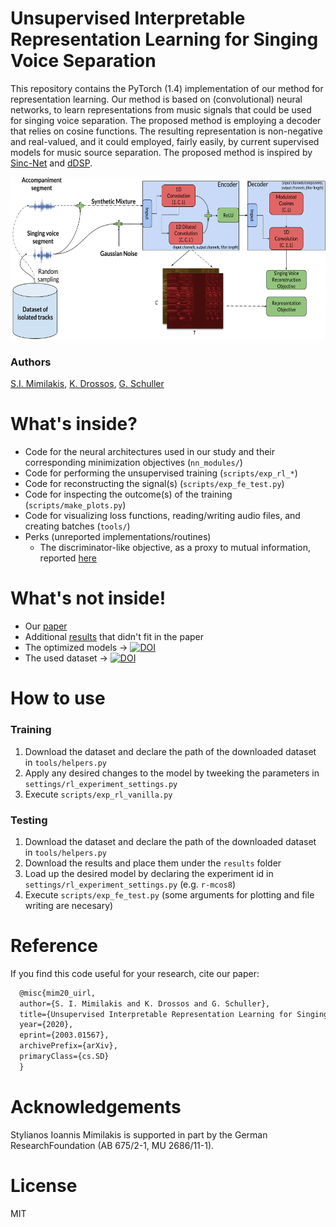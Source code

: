 # Unsupervised Interpretable Representation Learning for Singing Voice Separation

This repository contains the PyTorch (1.4) implementation of our method for representation learning. Our method is based on (convolutional) neural networks, to learn representations from music signals that could be used for singing voice separation. The proposed method is employing a decoder that relies on cosine functions. The resulting representation is non-negative and real-valued, and it could employed, fairly easily, by current supervised models for music source separation. The proposed method is inspired by [Sinc-Net](https://github.com/mravanelli/SincNet/) and [dDSP](https://github.com/magenta/ddsp).

<p align="center"> <img class="center" src="https://raw.githubusercontent.com/Js-Mim/rl_singing_voice/gh-pages/figures/method_overview.png" width="560" height="260" /> </p>

### Authors

[S.I. Mimilakis](https://github.com/Js-Mim), [K. Drossos](https://www.tuni.fi/en/konstantinos-drossos), [G. Schuller](https://www.tu-ilmenau.de/mt-ams/personen/schuller-gerald/)

# What's inside?

* Code for the neural architectures used in our study and their corresponding minimization objectives (`nn_modules/`)
* Code for performing the unsupervised training (`scripts/exp_rl_*`)
* Code for reconstructing the signal(s) (`scripts/exp_fe_test.py`)
* Code for inspecting the outcome(s) of the training (`scripts/make_plots.py`)
* Code for visualizing loss functions, reading/writing audio files, and creating batches (`tools/`)
* Perks (unreported implementations/routines)
  * The discriminator-like objective, as a proxy to mutual information, reported [here](https://arxiv.org/pdf/1812.00271.pdf)

# What's not inside!

* Our [paper](https://arxiv.org/pdf/2003.01567.pdf)
* Additional [results](https://js-mim.github.io/rl_singing_voice/) that didn't fit in the paper
* The optimized models &rarr; [![DOI](https://zenodo.org/badge/DOI/10.5281/zenodo.3707885.svg)](https://doi.org/10.5281/zenodo.3707885)
* The used dataset &rarr; [![DOI](https://zenodo.org/badge/DOI/10.5281/zenodo.3338373.svg)](https://doi.org/10.5281/zenodo.3338373)

# How to use
### Training
1. Download the dataset and declare the path of the downloaded dataset in `tools/helpers.py`
2. Apply any desired changes to the model by tweeking the parameters in `settings/rl_experiment_settings.py`
3. Execute `scripts/exp_rl_vanilla.py`

### Testing
1. Download the dataset and declare the path of the downloaded dataset in `tools/helpers.py`
2. Download the results and place them under the `results` folder
3. Load up the desired model by declaring the experiment id in `settings/rl_experiment_settings.py` (e.g. `r-mcos8`)
4. Execute `scripts/exp_fe_test.py` (some arguments for plotting and file writing are necesary)

# Reference
If you find this code useful for your research, cite our paper:

```latex
  @misc{mim20_uirl,  
  author={S. I. Mimilakis and K. Drossos and G. Schuller},  
  title={Unsupervised Interpretable Representation Learning for Singing Voice Separation},  
  year={2020},
  eprint={2003.01567},
  archivePrefix={arXiv},
  primaryClass={cs.SD}
  }
  ```
  
# Acknowledgements

Stylianos Ioannis Mimilakis is supported in part by the German ResearchFoundation (AB 675/2-1, MU 2686/11-1). 

# License

MIT


